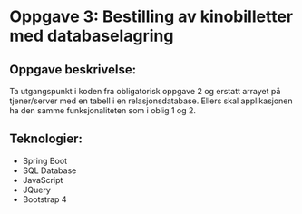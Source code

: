 # Oppgave 3: Bestilling av kinobilletter med databaselagring

## Oppgave beskrivelse:
Ta utgangspunkt i koden fra obligatorisk oppgave 2 og erstatt arrayet på tjener/server med en tabell i en relasjonsdatabase. Ellers skal applikasjonen ha den samme funksjonaliteten som i oblig 1 og 2.

## Teknologier:
* Spring Boot
* SQL Database
* JavaScript
* JQuery
* Bootstrap 4
